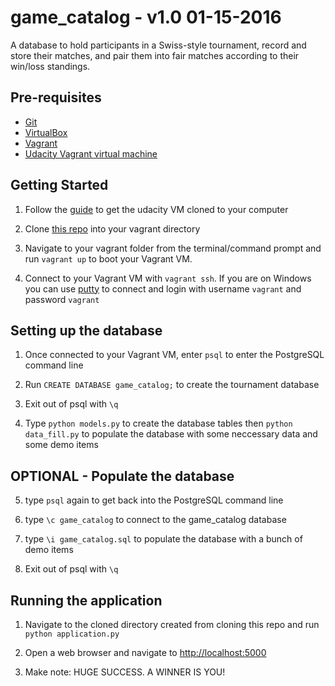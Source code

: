 game_catalog - v1.0 01-15-2016
===================================

A database to hold participants in a Swiss-style tournament, record and store their matches, and pair them into fair matches according to their win/loss standings.

Pre-requisites
--------------

- [Git](https://git-scm.com/downloads)
- [VirtualBox](https://www.virtualbox.org/)
- [Vagrant](https://www.vagrantup.com/)
- [Udacity Vagrant virtual machine](https://www.udacity.com/wiki/ud088/vagrant)

Getting Started
---------------

1. Follow the [guide](https://www.udacity.com/wiki/ud088/vagrant) to get the udacity VM cloned to your computer

2. Clone [this repo](https://github.com/Drkeenbean/game_catalog) into your vagrant directory

3. Navigate to your vagrant folder from the terminal/command prompt and run `vagrant up` to boot your Vagrant VM.

4. Connect to your Vagrant VM with `vagrant ssh`. If you are on Windows you can use [putty](http://www.chiark.greenend.org.uk/~sgtatham/putty/) to connect and login with username `vagrant` and password `vagrant`

Setting up the database
---------------

1. Once connected to your Vagrant VM, enter `psql` to enter the PostgreSQL command line

2. Run `CREATE DATABASE game_catalog;` to create the tournament database

3. Exit out of psql with `\q`

4. Type `python models.py` to create the database tables then `python data_fill.py` to populate the database with some neccessary data and some demo items

OPTIONAL - Populate the database
-------

5. type `psql` again to get back into the PostgreSQL command line

6. type `\c game_catalog` to connect to the game_catalog database

7. type `\i game_catalog.sql` to populate the database with a bunch of demo items 

5. Exit out of psql with `\q`

Running the application
---------------

1. Navigate to the cloned directory created from cloning this repo and run `python application.py`

2. Open a web browser and navigate to [http://localhost:5000](http://localhost:5000)

2. Make note: HUGE SUCCESS. A WINNER IS YOU!
